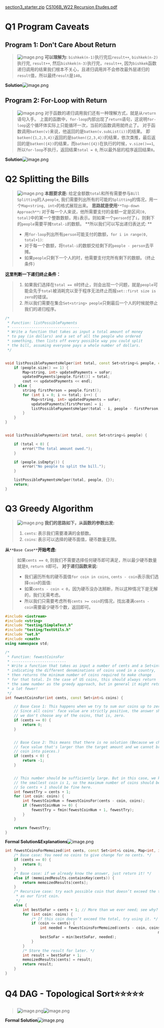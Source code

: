 [section3_starter.zip](https://www.yuque.com/attachments/yuque/0/2023/zip/12393765/1675582265411-fdba1753-adce-4852-8d16-8e289461873f.zip)
[CS106B_W22 Recursion Etudes.pdf](https://www.yuque.com/attachments/yuque/0/2023/pdf/12393765/1675582250516-b775ae80-838f-479b-9458-94ea25c23abe.pdf)


# Q1 Program Caveats
## Program 1: Don't Care About Return
> ![image.png](./Section_3__Recursion_BackTracking.assets/20231114_1939036018.png)
> **可以理解为:**
> `bishkek(n-1)`执行完后`result++`, `bishkek(n-2)`执行完, `result++`, 然后`bishkek(n-3)`执行完，`result++`, 因为`bishkek`函数递归调用的结果我们根本不关心，且递归调用并不会修改最外层递归的`result`值，所以最终`result`是`140`。

**Solution**![image.png](./Section_3__Recursion_BackTracking.assets/20231114_1939041428.png)


## Program 2: For-Loop with Return
> ![image.png](./Section_3__Recursion_BackTracking.assets/20231114_1939065012.png)
> 对于函数的递归调用我们还有一种理解方式，就是从`return`语句入手。
> 上面的函数中，`for-loop`内部出现了`return`语句，这说明`for-loop`这个循环体实际上只能循环一次，当前的函数调用就终止了。
> 对于函数调用`batken(v)`来说，他返回的是`batken(v.subList(i))`的结果。
> 即`batken({1,2,3,4})`返回的是`batken({2,3,4})`的结果，依次类推，最后返回的是`batken({4})`的结果，而`batken({4})`在执行的时候，`v.size()==1`, 所以`for-loop`不执行，返回结果`total = 0`, 所以最外层的程序返回结果`0`。

**Solution**![image.png](./Section_3__Recursion_BackTracking.assets/20231114_1939078013.png)

# Q2 Splitting the Bills
> ![image.png](./Section_3__Recursion_BackTracking.assets/20231114_1939091633.png)
> **本题要求是:**
> 给定金额数`total`和所有需要参与`Bill Splitting`的人`people`, 我们需要列出所有的可能的`Splitting`的情况，用一个`Map<string, int>`的格式展现出来。
> **思路就是使用**`**Top-down Approach**`**:**
> 对于每一个人来说，他所需要支付的金额一定是区间`[0, total]`中的某一个整数数额，用`i`表示。则如果一个`person`付了`i`，则剩下的`people`需要平摊`total-i`的数额。
> **所以我们可以写出递归表达式: **
> - 用`for-loop`列出所有`person`可能支付的数额，`for i in range(0, total+1)`:
> - 对于每一个数额，将`total-i`的数额交给剩下的`people - person`去平摊。
> - 如果`people`只剩下一个人的时，他需要支付完所有剩下的数额。（终止条件）
> 
**这里判断一下递归终止条件：**
> 1. 如果我们选择在`total == 0`时终止，则会出现一个问题，就是`people`可能会先于`total`被消耗完以至于程序无法终止而报`set::first size is zero`的错误。
> 2. 所以我们需要在集合`Set<string> people`只剩最后一个人的时候就停止我们的递归程序。

```cpp
/*
 * Function: listPossiblePayments
 * -------------------------------
 * Write a function that takes as input a total amount of money
 * to pay (in dollars) and a set of all the people who ordered
 * something, then lists off every possible way you could split
 * the bill, assuming everyone pays a whole number of dollars.
 */


void listPossiblePaymentsHelper(int total, const Set<string>& people, const Map<string, int>& soFar) {
    if (people.size() == 1) {
        Map<string, int> updatedPayments = soFar;
        updatedPayments[people.first()] = total;
        cout << updatedPayments << endl;
    } else {
        string firstPerson = people.first();
        for (int i = 0; i <= total; i++) {
            Map<string, int> updatedPayments = soFar;
            updatedPayments[firstPerson] = i;
            listPossiblePaymentsHelper(total - i, people - firstPerson, updatedPayments);
        }
    }
}


void listPossiblePayments(int total, const Set<string>& people) {

    if (total < 0) {
        error("The total amount owed.");
    }

    if (people.isEmpty()) {
        error("No people to split the bill.");
    }

    listPossiblePaymentsHelper(total, people, {});
    return;
}

```


# Q3 Greedy Algorithm
> ![image.png](./Section_3__Recursion_BackTracking.assets/20231114_1939111182.png)
> **我们的思路如下，从函数的参数出发:**
> 1. `cents`: 表示我们需要凑满的金额数。
> 2. `coins`: 表示可以选择的硬币面值，硬币数量无限。
> 
**从**`**Base Case**`**开始考虑:**
> 如果`cents == 0`, 则我们不需要选择任何硬币即可满足，所以最少硬币数量就是`0`, `return 0`即可。
> **对于递归函数来说:**
> - 我们遍历所有的硬币面值`for coin in coins`, `cents - coin`表示我们选择`coin`的面值:
> - 如果`cents - coin < 0`，因为硬币没办法掰断，所以这种情况下是无解的，我们无需考虑。
> - 所以我们只需要考虑所有`cents >= coin`的情况，找出凑满`cents - coin`需要最少硬币个数，返回即可。

```cpp
#include <iostream>
#include <string>
#include "testing/SimpleTest.h"
#include "testing/TextUtils.h"
#include "set.h"
#include <cmath>
using namespace std;

/*
 * Function: fewestCoinsFor
 * -------------------------
 * Write a function that takes as input a number of cents and a Set<int>
 * indicating the different denominations of coins used in a country,
 * then returns the minimum number of coins required to make change
 * for that total. In the case of US coins, this should always return
 * the same number as the greedy approach, but in general it might return
 * a lot fewer!
 */
int fewestCoinsFor(int cents, const Set<int>& coins) {

    // Base Case 1: This happens when we try to sum our coins up to zero.
    // Since all coins' face value are strictly positive, the answer should be that
    // we don't choose any of the coins, that is, zero.
    if (cents == 0) {
        return 0;
    }


    // Base Case 2: This means that there is no solution (Because we choose a coin that has
    // face value that's larger than the target amount and we cannot break up the
    // coin into pieces.)
    if (cents < 0) {
        return -1;
    }


    // This number should be sufficiently large. But in this case, we know that
    // the smallest coin is 1, so the maximum number of coins should be cents / 1 = cents.
    // So cents + 1 should be fine here.
    int fewestTry = cents + 1;
    for (int coin: coins) {
        int fewestCoinNum = fewestCoinsFor(cents - coin, coins);
        if (fewestCoinNum >= 0) {
            fewestTry = fmin(fewestCoinNum + 1, fewestTry);
        }
    }

    return fewestTry;
}
```
**Formal Solution&Explanations**![image.png](./Section_3__Recursion_BackTracking.assets/20231114_1939136129.png)
```cpp
int fewestCoinsForMemoized(int cents, const Set<int>& coins, Map<int, int> memoizedResults) {
    /* Base case: You need no coins to give change for no cents. */
    if (cents == 0) {
        return 0;
    }
    /* Base case: if we already know the answer, just return it! */
    else if (memoizedResults.containsKey(cents)) {
        return memoizedResults[cents];
    }
    /* Recursive case: try each possible coin that doesn’t exceed the total as
     * as our first coin.
     */
    else {
        int bestSoFar = cents + 1; // More than we ever need; see why?
        for (int coin: coins) {
            /* If this coin doesn’t exceed the total, try using it. */
            if (coin <= cents) {
                int needed = fewestCoinsForMemoized(cents - coin, coins,
                                                                      memoizedResults);
                bestSoFar = min(bestSoFar, needed);
            }
        }
        /* Store the result for later. */
        int result = bestSoFar + 1;
        memoizedResults[cents] = result;
        return result;
    }
}
```


# Q4 DAG - Topological Sort⭐⭐⭐⭐⭐
> ![image.png](./Section_3__Recursion_BackTracking.assets/20231114_1939154083.png)![image.png](./Section_3__Recursion_BackTracking.assets/20231114_1939162430.png)

**Formal Solution**![image.png](./Section_3__Recursion_BackTracking.assets/20231114_1939186947.png)
